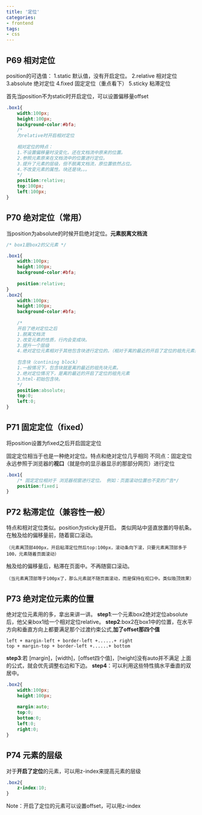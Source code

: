 ```yaml
---
title: '定位'
categories:
- frontend
tags:
- css
---
```


## P69 相对定位
position的可选值：
1.static 默认值，没有开启定位。
2.relative 相对定位
3.absolute 绝对定位
4.fixed 固定定位（重点看下）
5.sticky 粘滞定位

首先当position不为static时开启定位，可以设置偏移量offset
```css
.box1{
    width:100px;
    height:100px;
    background-color:#bfa;
    /*
    为relative时开启相对定位
    
    相对定位的特点：
    1.不设置偏移量时没变化，还在文档流中原来的位置。
    2.参照元素原来在文档流中的位置进行定位。
    3.提升了元素的层级，但不脱离文档流，原位置依然占位。
    4.不改变元素的属性。块还是块。。。
    */
    position:relative;
    top:100px;
    left:100px;
}
```
## P70 绝对定位（常用）
当position为absolute的时候开启绝对定位。**元素脱离文档流**
```css
/* box1是box2的父元素 */

.box1{
    width:100px;
    height:100px;
    background-color:#bfa;
    
    position:relative;
}
.box2{
    width:100px;
    height:100px;
    background-color:#bfa;
    
    /*
    开启了绝对定位之后
    1.脱离文档流
    2.改变元素的性质，行内会变成块。
    3.提升一个层级
    4.绝对定位元素相对于其他包含块进行定位的。（相对于离的最近的开启了定位的祖先元素进行定位）
    
    包含块（contining block）
    1.一般情况下，包含块就是离的最近的祖先块元素。
    2.绝对定位情况下，是离的最近的开启了定位的祖先元素
    3.html-初始包含块。
    */
    position:absolute;
    top:0;
    left:0;
}
```
## P71 固定定位（fixed）
将position设置为fixed之后开启固定定位

固定定位相当于也是一种绝对定位。特点和绝对定位几乎相同
不同点：固定定位永远参照于浏览器的**视口**（就是你的显示器显示的那部分网页）进行定位
```css
.box1{
    /* 固定定位相对于 浏览器视窗进行定位。 例如：页面滚动位置也不变的广告*/
    position:fixed；
}
```

## P72 粘滞定位（兼容性一般）
特点和相对定位类似。position为sticky是开启。
类似网站中竖直放置的导航条。
在触及给的偏移量前，随着窗口滚动。
```
（元素离顶部400px，开启粘滞定位然后top:100px，滚动条向下滚，只要元素离顶部多于100，元素随着页面滚动）
```
触及给的偏移量后，粘滞在页面中。不再随窗口滚动。
```
（当元素离顶部等于100px了，那么元素就不随页面滚动，而是保持在视口中。类似吸顶效果）
```

## P73 绝对定位元素的位置
绝对定位元素用的多，拿出来讲一讲。
**step1**:一个元素box2绝对定位absolute后，他父亲box1给一个相对定位relative。
**step2**:box2在box1中的位置，在水平方向和垂直方向上都要满足那个过渡约束公式,**加了offset那四个值**
```
left + margin-left + border-left +......+ right
top + margin-top + border-left +......+ bottom
```
**step3**:若 [margin]，[width]，[offset四个值]，[height]没有auto并不满足 上面的公式，就会优先调整右边和下边。
**step4**：可以利用这些特性搞水平垂直的双居中。
```css
.box2{
    width:100px;
    height:100px;
    
    margin:auto;
    top:0;
    bottom:0;
    left:0;
    right:0;
}
```


## P74 元素的层级
对于**开启了定位**的元素，可以用z-index来提高元素的层级
```css
.box2{
    z-index:10;
}
```
Note：开启了定位的元素可以设置offset，可以用z-index

